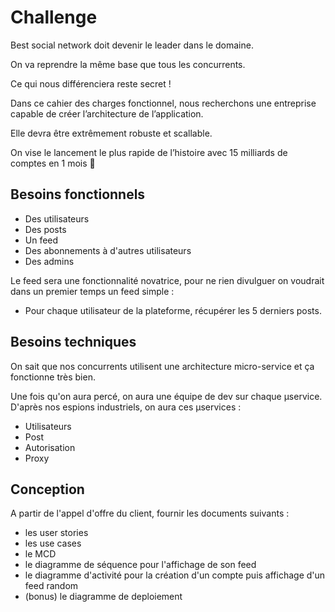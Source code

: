 # Challenge

Best social network doit devenir le leader dans le domaine.

On va reprendre la même base que tous les concurrents.

Ce qui nous différenciera reste secret !

Dans ce cahier des charges fonctionnel, nous recherchons une entreprise capable de créer l’architecture de l’application.

Elle devra être extrêmement robuste et scallable.

On vise le lancement le plus rapide de l’histoire avec 15 milliards de comptes en 1 mois 💪

## Besoins fonctionnels

- Des utilisateurs
- Des posts
- Un feed
- Des abonnements à d'autres utilisateurs
- Des admins

Le feed sera une fonctionnalité novatrice, pour ne rien divulguer on voudrait dans un premier temps un feed simple :

- Pour chaque utilisateur de la plateforme, récupérer les 5 derniers posts.

## Besoins techniques

On sait que nos concurrents utilisent une architecture micro-service et ça fonctionne très bien.

Une fois qu'on aura percé, on aura une équipe de dev sur chaque µservice. D'après nos espions industriels, on aura ces µservices :

- Utilisateurs
- Post
- Autorisation
- Proxy

## Conception

A partir de l'appel d'offre du client, fournir les documents suivants :

- les user stories
- les use cases
- le MCD
- le diagramme de séquence pour l'affichage de son feed
- le diagramme d'activité pour la création d'un compte puis affichage d'un feed random
- (bonus) le diagramme de deploiement
